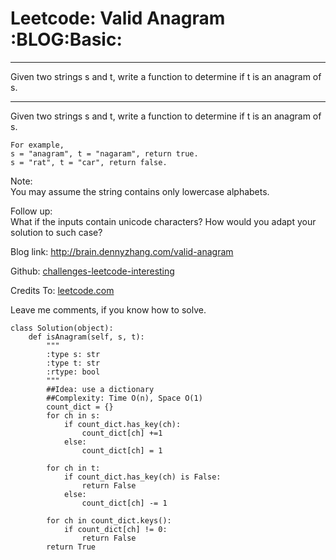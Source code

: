 # Leetcode: Valid Anagram     :BLOG:Basic:


---

Given two strings s and t, write a function to determine if t is an anagram of s.  

---

Given two strings s and t, write a function to determine if t is an anagram of s.  

    For example,
    s = "anagram", t = "nagaram", return true.
    s = "rat", t = "car", return false.

Note:  
You may assume the string contains only lowercase alphabets.  

Follow up:  
What if the inputs contain unicode characters? How would you adapt your solution to such case?  

Blog link: <http://brain.dennyzhang.com/valid-anagram>  

Github: [challenges-leetcode-interesting](https://github.com/DennyZhang/challenges-leetcode-interesting/tree/master/valid-anagram)  

Credits To: [leetcode.com](https://leetcode.com/problems/valid-anagram/description)  

Leave me comments, if you know how to solve.  

    class Solution(object):
        def isAnagram(self, s, t):
            """
            :type s: str
            :type t: str
            :rtype: bool
            """
            ##Idea: use a dictionary
            ##Complexity: Time O(n), Space O(1)
            count_dict = {}
            for ch in s:
                if count_dict.has_key(ch):
                    count_dict[ch] +=1
                else:
                    count_dict[ch] = 1
    
            for ch in t:
                if count_dict.has_key(ch) is False:
                    return False
                else:
                    count_dict[ch] -= 1
    
            for ch in count_dict.keys():
                if count_dict[ch] != 0:
                    return False
            return True